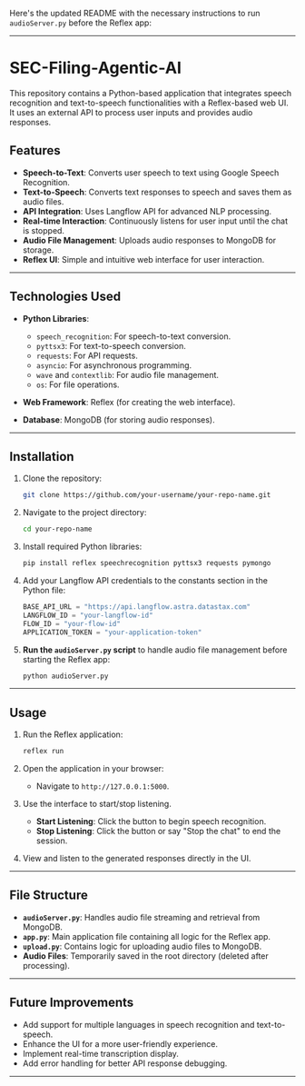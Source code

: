 Here's the updated README with the necessary instructions to run `audioServer.py` before the Reflex app:

---

# SEC-Filing-Agentic-AI

This repository contains a Python-based application that integrates speech recognition and text-to-speech functionalities with a Reflex-based web UI. It uses an external API to process user inputs and provides audio responses.

## Features

- **Speech-to-Text**: Converts user speech to text using Google Speech Recognition.
- **Text-to-Speech**: Converts text responses to speech and saves them as audio files.
- **API Integration**: Uses Langflow API for advanced NLP processing.
- **Real-time Interaction**: Continuously listens for user input until the chat is stopped.
- **Audio File Management**: Uploads audio responses to MongoDB for storage.
- **Reflex UI**: Simple and intuitive web interface for user interaction.

---

## Technologies Used

- **Python Libraries**:

  - `speech_recognition`: For speech-to-text conversion.
  - `pyttsx3`: For text-to-speech conversion.
  - `requests`: For API requests.
  - `asyncio`: For asynchronous programming.
  - `wave` and `contextlib`: For audio file management.
  - `os`: For file operations.

- **Web Framework**: Reflex (for creating the web interface).

- **Database**: MongoDB (for storing audio responses).

---

## Installation

1. Clone the repository:

   ```bash
   git clone https://github.com/your-username/your-repo-name.git
   ```

2. Navigate to the project directory:

   ```bash
   cd your-repo-name
   ```

3. Install required Python libraries:

   ```bash
   pip install reflex speechrecognition pyttsx3 requests pymongo
   ```

4. Add your Langflow API credentials to the constants section in the Python file:

   ```python
   BASE_API_URL = "https://api.langflow.astra.datastax.com"
   LANGFLOW_ID = "your-langflow-id"
   FLOW_ID = "your-flow-id"
   APPLICATION_TOKEN = "your-application-token"
   ```

5. **Run the `audioServer.py` script** to handle audio file management before starting the Reflex app:

   ```bash
   python audioServer.py
   ```

---

## Usage

1. Run the Reflex application:

   ```bash
   reflex run
   ```

2. Open the application in your browser:

   - Navigate to `http://127.0.0.1:5000`.

3. Use the interface to start/stop listening.

   - **Start Listening**: Click the button to begin speech recognition.
   - **Stop Listening**: Click the button or say "Stop the chat" to end the session.

4. View and listen to the generated responses directly in the UI.

---

## File Structure

- **`audioServer.py`**: Handles audio file streaming and retrieval from MongoDB.
- **`app.py`**: Main application file containing all logic for the Reflex app.
- **`upload.py`**: Contains logic for uploading audio files to MongoDB.
- **Audio Files**: Temporarily saved in the root directory (deleted after processing).

---

## Future Improvements

- Add support for multiple languages in speech recognition and text-to-speech.
- Enhance the UI for a more user-friendly experience.
- Implement real-time transcription display.
- Add error handling for better API response debugging.

---